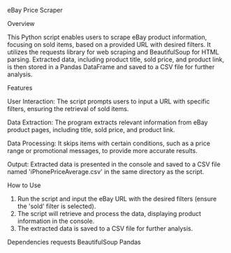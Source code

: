 eBay Price Scraper

Overview

This Python script enables users to scrape eBay product information, focusing on sold items, based on a provided URL with desired filters. It utilizes the requests library for web scraping and BeautifulSoup for HTML parsing. Extracted data, including product title, sold price, and product link, is then stored in a Pandas DataFrame and saved to a CSV file for further analysis.

Features

User Interaction: The script prompts users to input a URL with specific filters, ensuring the retrieval of sold items.

Data Extraction: The program extracts relevant information from eBay product pages, including title, sold price, and product link.

Data Processing: It skips items with certain conditions, such as a price range or promotional messages, to provide more accurate results.

Output: Extracted data is presented in the console and saved to a CSV file named 'iPhonePriceAverage.csv' in the same directory as the script.

How to Use

1. Run the script and input the eBay URL with the desired filters (ensure the 'sold' filter is selected).
2. The script will retrieve and process the data, displaying product information in the console.
3. The extracted data is saved to a CSV file for further analysis.

Dependencies
requests
BeautifulSoup
Pandas
